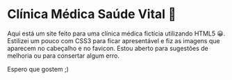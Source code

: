 # Clínica Médica Saúde Vital 🏥
Aqui está um site feito para uma clínica médica fictícia utilizando HTML5 😀. Estilizei um pouco com CSS3 para ficar apresentável e fiz as imagens que aparecem no cabeçalho e no favicon. Estou aberto para sugestões de melhoria ou para consertar algum erro.
<!--Todos os dados que aparecem são fictícios-->
Espero que gostem ;)
